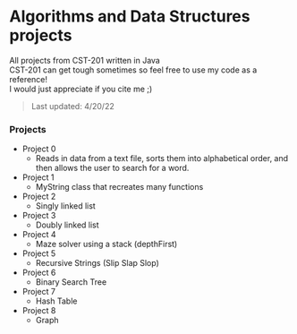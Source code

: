 # Algorithms and Data Structures projects
All projects from CST-201 written in Java</br>
CST-201 can get tough sometimes so feel free to use my code as a reference! </br> I would just appreciate if you cite me ;)
>Last updated: 4/20/22
### Projects
* Project 0
  - Reads in data from a text file, sorts them into alphabetical order, and then allows the user to search for a word.
* Project 1
  - MyString class that recreates many functions
* Project 2
  - Singly linked list
* Project 3
  - Doubly linked list
* Project 4
  - Maze solver using a stack (depthFirst)
* Project 5
  - Recursive Strings (Slip Slap Slop)
* Project 6
  - Binary Search Tree
* Project 7
  - Hash Table
* Project 8
  - Graph
